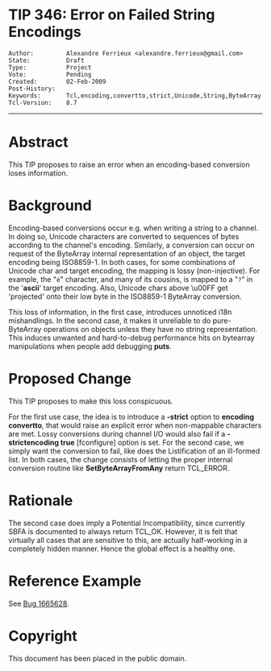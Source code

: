 # TIP 346: Error on Failed String Encodings
	Author:         Alexandre Ferrieux <alexandre.ferrieux@gmail.com>
	State:          Draft
	Type:           Project
	Vote:           Pending
	Created:        02-Feb-2009
	Post-History:   
	Keywords:       Tcl,encoding,convertto,strict,Unicode,String,ByteArray
	Tcl-Version:    8.7
-----

# Abstract

This TIP proposes to raise an error when an encoding-based conversion
loses information.

# Background

Encoding-based conversions occur e.g. when writing a string to a
channel. In doing so, Unicode characters are converted to sequences of bytes
according to the channel's encoding. Similarly, a conversion can occur
on request of the ByteArray internal representation of an object, the target
encoding being ISO8859-1. In both cases, for some
combinations of Unicode char and target encoding, the mapping is lossy
\(non-injective\). For example, the "`é`" character, and many of its
cousins, is mapped to a "`?`" in the '**ascii**' target encoding. Also, Unicode chars above \\u00FF get 'projected' onto their low byte in the ISO8859-1 ByteArray conversion.

This loss of information, in the first case, introduces unnoticed i18n
mishandlings. In the second case, it makes it unreliable to do pure-ByteArray
operations on objects unless they have no string representation. This induces
unwanted and hard-to-debug performance hits on bytearray manipulations when
people add debugging **puts**.

# Proposed Change

This TIP proposes to make this loss conspicuous.

For the first use case, the idea is to introduce a **-strict** option to
**encoding convertto**, that would raise an explicit error when non-mappable
characters are met. Lossy conversions during channel I/O would also fail if a **-strictencoding true** [fconfigure] option is set.
  For the second case, we simply want the conversion to
fail, like does the Listification of an ill-formed list. In both cases, the
change consists of letting the proper internal conversion routine like **SetByteArrayFromAny** return TCL\_ERROR.

# Rationale

The second case does imply a Potential Incompatibility, since currently SBFA is documented to always return TCL\_OK. However, it is felt
that virtually all cases that are sensitive to this, are actually half-working
in a completely hidden manner. Hence the global effect is a healthy one.

# Reference Example

See [Bug 1665628](/tcl/tktview/1665628).

# Copyright

This document has been placed in the public domain.

